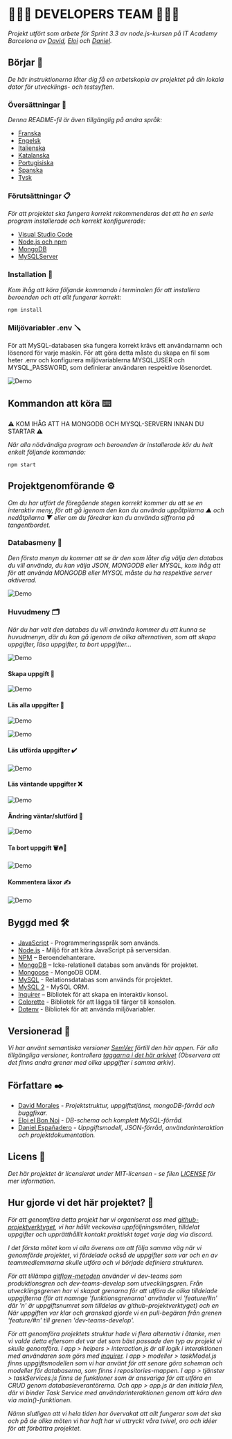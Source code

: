 # 🧑🏻‍💻 DEVELOPERS TEAM 🧑🏻‍💻

_Projekt utfört som arbete för Sprint 3.3 av node.js-kursen på IT Academy Barcelona av [David](https://github.com/dmoralesl), [Eloi](https://github.com/Eloielbonnoi) och [ Daniel](https://github.com/DanielEspanadero)._

## Börjar 🚀

_De här instruktionerna låter dig få en arbetskopia av projektet på din lokala dator för utvecklings- och testsyften._

### Översättningar 💬

_Denna README-fil är även tillgänglig på andra språk:_
- [Franska](https://github.com/DanielEspanadero/nodeInitialDemo/blob/dev-teams/docs/README-fr.md)
- [Engelsk](https://github.com/DanielEspanadero/nodeInitialDemo/blob/dev-teams/README.md)
- [Italienska](https://github.com/DanielEspanadero/nodeInitialDemo/blob/dev-teams/docs/README-it.md)
- [Katalanska](https://github.com/DanielEspanadero/nodeInitialDemo/blob/dev-teams/README-cat.md)
- [Portugisiska](https://github.com/DanielEspanadero/nodeInitialDemo/blob/dev-teams/docs/README-pt.md)
- [Spanska](https://github.com/DanielEspanadero/nodeInitialDemo/blob/dev-teams/docs/README-es.md)
- [Tysk](https://github.com/DanielEspanadero/nodeInitialDemo/blob/dev-teams/docs/README-de.md)

### Förutsättningar 📋

_För att projektet ska fungera korrekt rekommenderas det att ha en serie program installerade och korrekt konfigurerade:_
- [Visual Studio Code](https://code.visualstudio.com/download)
- [Node.js och npm](https://nodejs.org/es/)
- [MongoDB](https://docs.mongodb.com/manual/installation/)
- [MySQLServer](https://dev.mysql.com/downloads/)

### Installation 🔧

_Kom ihåg att köra följande kommando i terminalen för att installera beroenden och att allt fungerar korrekt:_
```
npm install
```

### Miljövariabler .env 🪛

För att MySQL-databasen ska fungera korrekt krävs ett användarnamn och lösenord för varje maskin. För att göra detta måste du skapa en fil som heter .env och konfigurera miljövariablerna MYSQL_USER och MYSQL_PASSWORD, som definierar användaren respektive lösenordet.

![Demo](https://github.com/DanielEspanadero/nodeInitialDemo/blob/dev-teams/docs/dev-team-mysql-env.png)

## Kommandon att köra ⌨️

⚠️ KOM IHÅG ATT HA MONGODB OCH MYSQL-SERVERN INNAN DU STARTAR ⚠️

_När alla nödvändiga program och beroenden är installerade kör du helt enkelt följande kommando:_
```
npm start
```

## Projektgenomförande ⚙️

_Om du har utfört de föregående stegen korrekt kommer du att se en interaktiv meny, för att gå igenom den kan du använda uppåtpilarna ▲ och nedåtpilarna ▼ eller om du föredrar kan du använda siffrorna på tangentbordet._

### Databasmeny 📀

_Den första menyn du kommer att se är den som låter dig välja den databas du vill använda, du kan välja JSON, MONGODB eller MYSQL, kom ihåg att för att använda MONGODB eller MYSQL måste du ha respektive server aktiverad._

![Demo](https://github.com/DanielEspanadero/nodeInitialDemo/blob/dev-teams/docs/dev-team-db.png)

### Huvudmeny 🗂

_När du har valt den databas du vill använda kommer du att kunna se huvudmenyn, där du kan gå igenom de olika alternativen, som att skapa uppgifter, läsa uppgifter, ta bort uppgifter..._

![Demo](https://github.com/DanielEspanadero/nodeInitialDemo/blob/dev-teams/docs/dev-team-main-menu.png)

#### Skapa uppgift 📝

![Demo](https://github.com/DanielEspanadero/nodeInitialDemo/blob/dev-teams/docs/dev-team-create-task.png)

#### Läs alla uppgifter 📖

![Demo](https://github.com/DanielEspanadero/nodeInitialDemo/blob/dev-teams/docs/dev-team-read-all-tasks-1.png)

![Demo](https://github.com/DanielEspanadero/nodeInitialDemo/blob/dev-teams/docs/dev-team-read-all-tasks-2.png)

#### Läs utförda uppgifter ✔️

![Demo](https://github.com/DanielEspanadero/nodeInitialDemo/blob/dev-teams/docs/dev-team-read-completed-tasks.png)

#### Läs väntande uppgifter ❌

![Demo](https://github.com/DanielEspanadero/nodeInitialDemo/blob/dev-teams/docs/dev-team-read-pending-tasks.png)

#### Ändring väntar/slutförd 🚥

![Demo](https://github.com/DanielEspanadero/nodeInitialDemo/blob/dev-teams/docs/dev-team-pending-completed.png)

#### Ta bort uppgift 🗑🔥🧨

![Demo](https://github.com/DanielEspanadero/nodeInitialDemo/blob/dev-teams/docs/dev-tem-delete-task.png)

#### Kommentera läxor ✍️

![Demo](https://github.com/DanielEspanadero/nodeInitialDemo/blob/dev-teams/docs/dev-team-comment-task.png)

## Byggd med 🛠️
* [JavaScript](https://developer.mozilla.org/es/docs/Web/JavaScript) - Programmeringsspråk som används.
* [Node.js](https://nodejs.org/es/docs/) - Miljö för att köra JavaScript på serversidan.
* [NPM](https://www.npmjs.com/) – Beroendehanterare.
* [MongoDB](https://docs.mongodb.com/) – Icke-relationell databas som används för projektet.
* [Mongoose](https://mongoosejs.com/docs/guide.html) - MongoDB ODM.
* [MySQL](https://dev.mysql.com/) - Relationsdatabas som används för projektet.
* [MySQL 2](https://www.npmjs.com/package/mysql2) - MySQL ORM.
* [Inquirer](https://github.com/SBoudrias/Inquirer.js) – Bibliotek för att skapa en interaktiv konsol.
* [Colorette](https://github.com/jorgebucaran/colorette) - Bibliotek för att lägga till färger till konsolen.
* [Dotenv](https://www.npmjs.com/package/dotenv) - Bibliotek för att använda miljövariabler.

## Versionerad 📌
_Vi har använt semantiska versioner [SemVer](http://semver.org/) förtill den här appen. För alla tillgängliga versioner, kontrollera [taggarna i det här arkivet](https://github.com/DanielEspanadero/nodeInitialDemo/tree/dev-teams) (Observera att det finns andra grenar med olika uppgifter i samma arkiv)._

## Författare ✒️
* [David Morales](https://github.com/dmoralesl) - *Projektstruktur, uppgiftstjänst, mongoDB-förråd och buggfixar.*
* [Eloi el Bon Noi](https://github.com/Eloielbonnoi) - *DB-schema och komplett MySQL-förråd.*
* [Daniel Españadero](https://github.com/DanielEspanadero) - *Uppgiftsmodell, JSON-förråd, användarinteraktion och projektdokumentation.*

## Licens 📄
_Det här projektet är licensierat under MIT-licensen - se filen [LICENSE](https://github.com/DanielEspanadero/nodeInitialDemo/blob/dev-teams/LICENSE) för mer information._

## Hur gjorde vi det här projektet? 📝

_För att genomföra detta projekt har vi organiserat oss med [github-projektverktyget](https://github.com/DanielEspanadero/nodeInitialDemo/projects/1), vi har hållit veckovisa uppföljningsmöten, tilldelat uppgifter och upprätthållit kontakt praktiskt taget varje dag via discord._

_I det första mötet kom vi alla överens om att följa samma väg när vi genomförde projektet, vi fördelade också de uppgifter som var och en av teammedlemmarna skulle utföra och vi började definiera strukturen._

_För att tillämpa [gitflow-metoden](https://datasift.github.io/gitflow/IntroducingGitFlow.html) använder vi dev-teams som produktionsgren och dev-teams-develop som utvecklingsgren. Från utvecklingsgrenen har vi skapat grenarna för att utföra de olika tilldelade uppgifterna (för att namnge 'funktionsgrenarna' använder vi 'feature/#n' där 'n' är uppgiftsnumret som tilldelas av github-projektverktyget) och en När uppgiften var klar och granskad gjorde vi en pull-begäran från grenen 'feature/#n' till grenen 'dev-teams-develop'._

_För att genomföra projektets struktur hade vi flera alternativ i åtanke, men vi valde detta eftersom det var det som bäst passade den typ av projekt vi skulle genomföra. I app > helpers > interaction.js är all logik i interaktionen med användaren som görs med [inquirer](https://www.npmjs.com/package/inquirer). I app > modeller > taskModel.js finns uppgiftsmodellen som vi har använt för att senare göra scheman och modeller för databaserna, som finns i repositories-mappen. I app > tjänster > taskServices.js finns de funktioner som är ansvariga för att utföra en CRUD genom databasleverantörerna. Och app > app.js är den initiala filen, där vi binder Task Service med användarinteraktionen genom att köra den via main()-funktionen._

_Nämn slutligen att vi hela tiden har övervakat att allt fungerar som det ska och på de olika möten vi har haft har vi uttryckt våra tvivel, oro och idéer för att förbättra projektet._